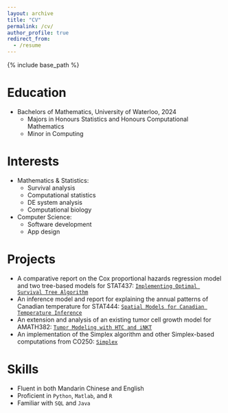 ```yaml
---
layout: archive
title: "CV"
permalink: /cv/
author_profile: true
redirect_from:
  - /resume
---
```


{% include base_path %}

Education
======
* Bachelors of Mathematics, University of Waterloo, 2024
  * Majors in Honours Statistics and Honours Computational Mathematics
  * Minor in Computing

Interests
======
* Mathematics & Statistics:
  * Survival analysis
  * Computational statistics
  * DE system analysis
  * Computational biology
* Computer Science:
  * Software development
  * App design

Projects
======
* A comparative report on the Cox proportional hazards regression model and two tree-based models for STAT437: [`Implementing Optimal Survival Tree Algorithm`](https://github.com/bryanzang/UW-stat437-Project)
* An inference model and report for explaining the annual patterns of Canadian temperature for STAT444: [`Spatial Models for Canadian Temperature Inference`](https://github.com/bryanzang/UW-stat444-Project)
* An extension and analysis of an existing tumor cell growth model for AMATH382: [`Tumor Modeling with HTC and iNKT`](https://github.com/bryanzang/UW-amath382-Project)
* An implementation of the Simplex algorithm and other Simplex-based computations from CO250: [`Simplex`](https://github.com/bryanzang/UW-co250-Simplex)

Skills
======
* Fluent in both Mandarin Chinese and English
* Proficient in `Python`, `Matlab`, and `R`
* Familiar with `SQL` and `Java`
